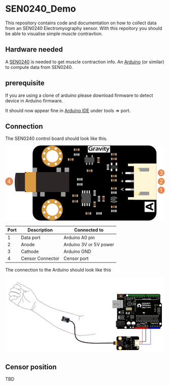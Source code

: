 # SEN0240_Demo
This repository contains code and documentation on how to collect data from an SEN0240 Electromyography sensor.
With this repoitory you should be able to visualise simple muscle contravtion.

## Hardware needed

A [SEN0240](https://www.dfrobot.com/product-1661.html) is needed to get muscle contraction info.
An [Arduino](https://store.arduino.cc/) (or similar) to compute data from SEN0240.

## prerequisite

If you are using a clone of arduino please download firmware to detect device in Arduino firmware.

It should now appear fine in [Arduino IDE](https://www.arduino.cc/en/Main/OldSoftwareReleases) under tools => port.

## Connection

The SEN0240 control board should look like this.

![](img/Emg_board_function2.png)

| Port    | Description       | Connected to          |
| --------|-------------------|-----------------------|
| 1       | Data port         | Arduino A0 pin        |
| 2       | Anode             | Arduino 3V or 5V power|
| 3       | Cathode           | Arduino GND           |
| 4       | Censor Connector  | Censor port           |

The connection to the Arduino should look like this

![](img/Emg_schema.png)

## Censor position
TBD
